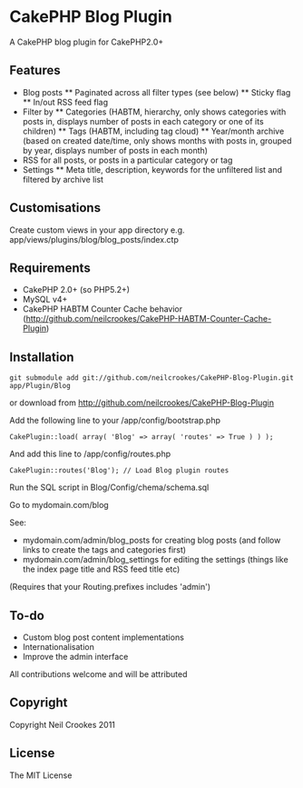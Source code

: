 CakePHP Blog Plugin
===================

A CakePHP blog plugin for CakePHP2.0+

Features
--------

* Blog posts
** Paginated across all filter types (see below)
** Sticky flag
** In/out RSS feed flag
* Filter by
** Categories (HABTM, hierarchy, only shows categories with posts in, displays number of posts in each category or one of its children)
** Tags (HABTM, including tag cloud)
** Year/month archive (based on created date/time, only shows months with posts in, grouped by year, displays number of posts in each month)
* RSS for all posts, or posts in a particular category or tag
* Settings
** Meta title, description, keywords for the unfiltered list and filtered by archive list

Customisations
--------------

Create custom views in your app directory e.g. app/views/plugins/blog/blog_posts/index.ctp

Requirements
------------

* CakePHP 2.0+ (so PHP5.2+)
* MySQL v4+
* CakePHP HABTM Counter Cache behavior (http://github.com/neilcrookes/CakePHP-HABTM-Counter-Cache-Plugin)

Installation
------------

    git submodule add git://github.com/neilcrookes/CakePHP-Blog-Plugin.git app/Plugin/Blog

or download from http://github.com/neilcrookes/CakePHP-Blog-Plugin

Add the following line to your /app/config/bootstrap.php

    CakePlugin::load( array( 'Blog' => array( 'routes' => True ) ) );

And add this line to /app/config/routes.php

	CakePlugin::routes('Blog'); // Load Blog plugin routes

Run the SQL script in Blog/Config/chema/schema.sql

Go to mydomain.com/blog

See:

* mydomain.com/admin/blog_posts for creating blog posts (and follow links to create the tags and categories first)
* mydomain.com/admin/blog_settings for editing the settings (things like the index page title and RSS feed title etc)

(Requires that your Routing.prefixes includes 'admin')

To-do
----

* Custom blog post content implementations
* Internationalisation
* Improve the admin interface

All contributions welcome and will be attributed

Copyright
---------

Copyright Neil Crookes 2011

License
-------

The MIT License
